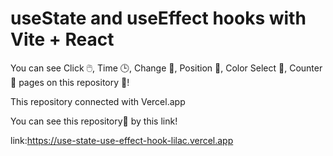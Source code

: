 # useState and useEffect hooks with Vite + React

You can see Click 🖱️, Time 🕒, Change 📍, Position 🔗, Color Select 🎨, Counter 🔢 pages on this repository 📗!

This repository connected with Vercel.app

You can see this repository📗 by this link!

link:https://use-state-use-effect-hook-lilac.vercel.app 


